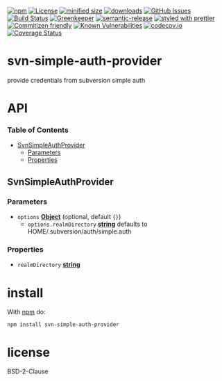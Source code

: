 [![npm](https://img.shields.io/npm/v/svn-simple-auth-provider.svg)](https://www.npmjs.com/package/svn-simple-auth-provider)
[![License](https://img.shields.io/badge/License-BSD%203--Clause-blue.svg)](https://opensource.org/licenses/BSD-3-Clause)
[![minified size](https://badgen.net/bundlephobia/min/svn-simple-auth-provider)](https://bundlephobia.com/result?p=svn-simple-auth-provider)
[![downloads](http://img.shields.io/npm/dm/svn-simple-auth-provider.svg?style=flat-square)](https://npmjs.org/package/svn-simple-auth-provider)
[![GitHub Issues](https://img.shields.io/github/issues/arlac77/svn-simple-auth-provider.svg?style=flat-square)](https://github.com/arlac77/svn-simple-auth-provider/issues)
[![Build Status](https://secure.travis-ci.org/arlac77/svn-simple-auth-provider.png)](http://travis-ci.org/arlac77/svn-simple-auth-provider)
[![Greenkeeper](https://badges.greenkeeper.io/arlac77/svn-simple-auth-provider.svg)](https://greenkeeper.io/)
[![semantic-release](https://img.shields.io/badge/%20%20%F0%9F%93%A6%F0%9F%9A%80-semantic--release-e10079.svg)](https://github.com/arlac77/svn-simple-auth-provider)
[![styled with prettier](https://img.shields.io/badge/styled_with-prettier-ff69b4.svg)](https://github.com/prettier/prettier)
[![Commitizen friendly](https://img.shields.io/badge/commitizen-friendly-brightgreen.svg)](http://commitizen.github.io/cz-cli/)
[![Known Vulnerabilities](https://snyk.io/test/github/arlac77/svn-simple-auth-provider/badge.svg)](https://snyk.io/test/github/arlac77/svn-simple-auth-provider)
[![codecov.io](http://codecov.io/github/arlac77/svn-simple-auth-provider/coverage.svg?branch=master)](http://codecov.io/github/arlac77/svn-simple-auth-provider?branch=master)
[![Coverage Status](https://coveralls.io/repos/arlac77/svn-simple-auth-provider/badge.svg)](https://coveralls.io/r/arlac77/svn-simple-auth-provider)

# svn-simple-auth-provider

provide credentials from subversion simple auth

# API

<!-- Generated by documentation.js. Update this documentation by updating the source code. -->

### Table of Contents

-   [SvnSimpleAuthProvider](#svnsimpleauthprovider)
    -   [Parameters](#parameters)
    -   [Properties](#properties)

## SvnSimpleAuthProvider

### Parameters

-   `options` **[Object](https://developer.mozilla.org/docs/Web/JavaScript/Reference/Global_Objects/Object)**  (optional, default `{}`)
    -   `options.realmDirectory` **[string](https://developer.mozilla.org/docs/Web/JavaScript/Reference/Global_Objects/String)** defaults to HOME/.subversion/auth/simple.auth

### Properties

-   `realmDirectory` **[string](https://developer.mozilla.org/docs/Web/JavaScript/Reference/Global_Objects/String)** 

# install

With [npm](http://npmjs.org) do:

```shell
npm install svn-simple-auth-provider
```

# license

BSD-2-Clause

